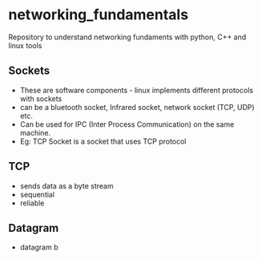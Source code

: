# networking_fundamentals
Repository to understand networking fundaments with python, C++ and linux tools


## Sockets
- These are software components - linux implements different protocols with sockets
- can be a bluetooth socket, Infrared socket, network socket (TCP, UDP) etc.
- Can be used for IPC (Inter Process Communication) on the same machine.
- Eg: TCP Socket is a socket that uses TCP protocol


## TCP
- sends data as a byte stream
- sequential
- reliable

## Datagram
- datagram b
